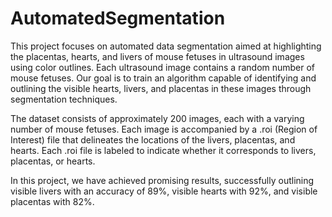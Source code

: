 # AutomatedSegmentation
This project focuses on automated data segmentation aimed at highlighting the placentas, hearts, and livers of mouse fetuses in ultrasound images using color outlines. Each ultrasound image contains a random number of mouse fetuses. Our goal is to train an algorithm capable of identifying and outlining the visible hearts, livers, and placentas in these images through segmentation techniques.

The dataset consists of approximately 200 images, each with a varying number of mouse fetuses. Each image is accompanied by a .roi (Region of Interest) file that delineates the locations of the livers, placentas, and hearts. Each .roi file is labeled to indicate whether it corresponds to livers, placentas, or hearts.

In this project, we have achieved promising results, successfully outlining visible livers with an accuracy of 89%, visible hearts with 92%, and visible placentas with 82%.
